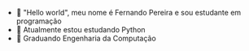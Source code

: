 - 👋 "Hello world", meu nome é Fernando Pereira e sou estudante em programação
- 📘 Atualmente estou estudando Python
- 🎒 Graduando Engenharia da Computação
